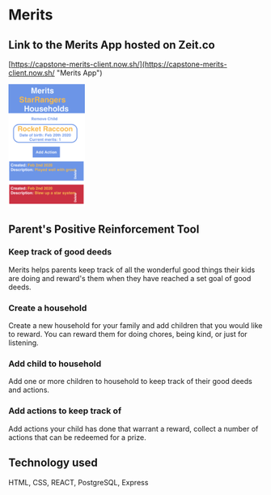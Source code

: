 # Merits
## Link to the Merits App hosted on Zeit.co
[https://capstone-merits-client.now.sh/](https://capstone-merits-client.now.sh/ "Merits App")

<img src="Screen Shot.png" height="30%" width="30%"/>

## Parent's Positive Reinforcement Tool

### Keep track of good deeds
Merits helps parents keep track of all the wonderful good things their kids are doing and reward's them when they have reached a set goal of good deeds.

### Create a household
Create a new household for your family and add children that you would like to reward. You can reward them for doing chores, being kind, or just for listening.

### Add child to household
Add one or more children to household to keep track of their good deeds and actions.

### Add actions to keep track of
Add actions your child has done that warrant a reward, collect a number of actions that can be redeemed for a prize.

## Technology used
HTML, CSS, REACT, PostgreSQL, Express

